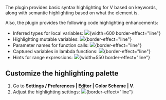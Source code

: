 [//]: # (title: Syntax highlighting)

The plugin provides basic syntax highlighting for V based on keywords, along with semantic highlighting based on what the element is.

Also, the plugin provides the following code highlighting enhancements:

- Inferred types for local variables:
    ![](local-variable-hints.png){width=600 border-effect="line"}
- Highlighting mutable variables:
    ![](mutable-variables.png){border-effect="line"}
- Parameter names for function calls:
    ![](parameter-hints.png){border-effect="line"}
- Captured variables in lambda functions:
    ![](captured-variables.png){border-effect="line"}
- Hints for range expressions:
    ![](range-hints.png){width=550 border-effect="line"}

## Customize the highlighting palette

1. Go to **Settings / Preferences | Editor | Color Scheme | V**.
2. Adjust the highlighting settings:
    ![](colors-cheme-settings.png){border-effect="line"}